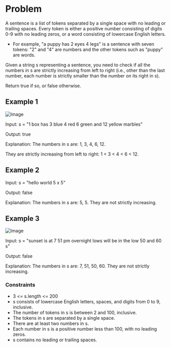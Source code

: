 # Problem

A sentence is a list of tokens separated by a single space with no leading or trailing spaces. Every token is either a positive number consisting of digits 0-9 with no leading zeros, or a word consisting of lowercase English letters.

- For example, "a puppy has 2 eyes 4 legs" is a sentence with seven tokens: "2" and "4" are numbers and the other tokens such as "puppy" are words.

Given a string s representing a sentence, you need to check if all the numbers in s are strictly increasing from left to right (i.e., other than the last number, each number is strictly smaller than the number on its right in s).

Return true if so, or false otherwise.

## Example 1

![Image](https://assets.leetcode.com/uploads/2021/09/30/example1.png)

Input: s = "1 box has 3 blue 4 red 6 green and 12 yellow marbles"

Output: true

Explanation: The numbers in s are: 1, 3, 4, 6, 12.

They are strictly increasing from left to right: 1 < 3 < 4 < 6 < 12.

## Example 2

Input: s = "hello world 5 x 5"

Output: false

Explanation: The numbers in s are: 5, 5. They are not strictly increasing.

## Example 3

![Image](https://assets.leetcode.com/uploads/2021/09/30/example3.png)

Input: s = "sunset is at 7 51 pm overnight lows will be in the low 50 and 60 s"

Output: false

Explanation: The numbers in s are: 7, 51, 50, 60. They are not strictly increasing.
 
### Constraints

- 3 <= s.length <= 200
- s consists of lowercase English letters, spaces, and digits from 0 to 9, inclusive.
- The number of tokens in s is between 2 and 100, inclusive.
- The tokens in s are separated by a single space.
- There are at least two numbers in s.
- Each number in s is a positive number less than 100, with no leading zeros.
- s contains no leading or trailing spaces.

